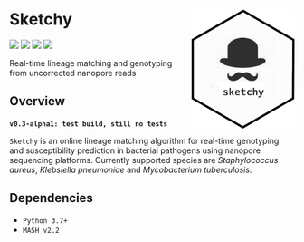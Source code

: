 # Sketchy <a href='https://github.com/esteinig'><img src='img/logo.png' align="right" height="210" /></a>

![](https://img.shields.io/badge/version-alpha-red.svg)
![](https://img.shields.io/badge/lifecycle-maturing-blue.svg)
![](https://img.shields.io/badge/docs-github-green.svg)
![](https://img.shields.io/badge/BioRxiv-v1-orange.svg)

Real-time lineage matching and genotyping from uncorrected nanopore reads

## Overview

**`v0.3-alpha1: test build, still no tests`**

`Sketchy` is an online lineage matching algorithm for real-time genotyping and susceptibility prediction in bacterial pathogens using nanopore sequencing platforms. Currently supported species are *Staphylococcus aureus*,  *Klebsiella pneumoniae* and *Mycobacterium tuberculosis*.

## Dependencies

* `Python 3.7+`
* `MASH v2.2`
